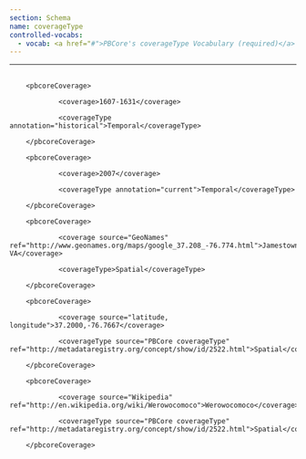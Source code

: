 ```yaml
---
section: Schema
name: coverageType
controlled-vocabs:
  - vocab: <a href="#">PBCore's coverageType Vocabulary (required)</a>
---
```

---
<pre>
  <code>
    &lt;pbcoreCoverage&gt;<br>
            &lt;coverage&gt;1607-1631&lt;/coverage&gt;<br>
            &lt;coverageType annotation=&quot;historical&quot;&gt;Temporal&lt;/coverageType&gt;<br>
    &lt;/pbcoreCoverage&gt;<br>
    &lt;pbcoreCoverage&gt;<br>
            &lt;coverage&gt;2007&lt;/coverage&gt;<br>
            &lt;coverageType annotation=&quot;current&quot;&gt;Temporal&lt;/coverageType&gt;<br>
    &lt;/pbcoreCoverage&gt;<br>
    &lt;pbcoreCoverage&gt;<br>
            &lt;coverage source=&quot;GeoNames&quot; ref=&quot;http://www.geonames.org/maps/google_37.208_-76.774.html&quot;&gt;Jamestown, VA&lt;/coverage&gt;<br>
            &lt;coverageType&gt;Spatial&lt;/coverageType&gt;<br>
    &lt;/pbcoreCoverage&gt;<br>
    &lt;pbcoreCoverage&gt;<br>
            &lt;coverage source=&quot;latitude, longitude&quot;&gt;37.2000,-76.7667&lt;/coverage&gt;<br>
            &lt;coverageType source=&quot;PBCore coverageType&quot; ref=&quot;http://metadataregistry.org/concept/show/id/2522.html&quot;&gt;Spatial&lt;/coverageType&gt;<br>
    &lt;/pbcoreCoverage&gt;<br>
    &lt;pbcoreCoverage&gt;<br>
            &lt;coverage source=&quot;Wikipedia&quot; ref=&quot;http://en.wikipedia.org/wiki/Werowocomoco&quot;&gt;Werowocomoco&lt;/coverage&gt;<br>
            &lt;coverageType source=&quot;PBCore coverageType&quot; ref=&quot;http://metadataregistry.org/concept/show/id/2522.html&quot;&gt;Spatial&lt;/coverageType&gt;<br>
    &lt;/pbcoreCoverage&gt;<br>
  </code>
</pre>

